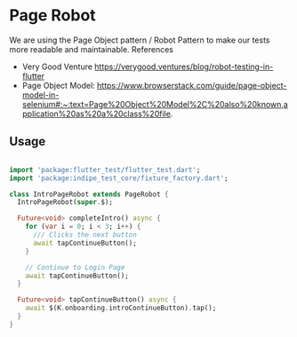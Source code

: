 # Page Robot
We are using the Page Object pattern / Robot Pattern to make our
tests more readable and maintainable.
References
- Very Good Venture https://verygood.ventures/blog/robot-testing-in-flutter
- Page Object Model: https://www.browserstack.com/guide/page-object-model-in-selenium#:~:text=Page%20Object%20Model%2C%20also%20known,application%20as%20a%20class%20file.

## Usage
```dart

import 'package:flutter_test/flutter_test.dart';
import 'package:indipe_test_core/fixture_factory.dart';

class IntroPageRobot extends PageRobot {
  IntroPageRobot(super.$);

  Future<void> completeIntro() async {
    for (var i = 0; i < 3; i++) {
      /// Clicks the next button
      await tapContinueButton();
    }

    // Continue to Login Page
    await tapContinueButton();
  }

  Future<void> tapContinueButton() async {
    await $(K.onboarding.introContinueButton).tap();
  }
}
```